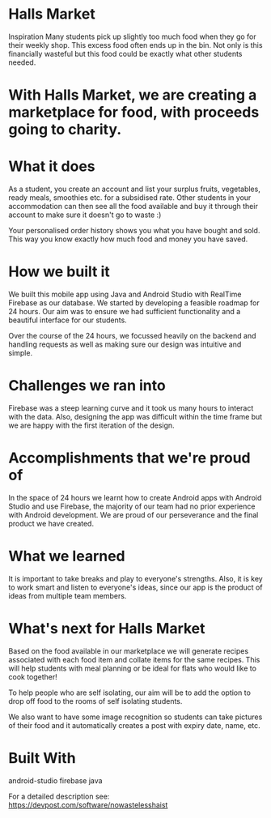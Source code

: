 # Halls Market
Inspiration
Many students pick up slightly too much food when they go for their weekly shop. This excess food often ends up in the bin. Not only is this financially wasteful but this food could be exactly what other students needed.

# With Halls Market, we are creating a marketplace for food, with proceeds going to charity.

# What it does
As a student, you create an account and list your surplus fruits, vegetables, ready meals, smoothies etc. for a subsidised rate. Other students in your accommodation can then see all the food available and buy it through their account to make sure it doesn't go to waste :)

Your personalised order history shows you what you have bought and sold. This way you know exactly how much food and money you have saved.

# How we built it
We built this mobile app using Java and Android Studio with RealTime Firebase as our database. We started by developing a feasible roadmap for 24 hours. Our aim was to ensure we had sufficient functionality and a beautiful interface for our students.

Over the course of the 24 hours, we focussed heavily on the backend and handling requests as well as making sure our design was intuitive and simple.

# Challenges we ran into
Firebase was a steep learning curve and it took us many hours to interact with the data. Also, designing the app was difficult within the time frame but we are happy with the first iteration of the design.

# Accomplishments that we're proud of
In the space of 24 hours we learnt how to create Android apps with Android Studio and use Firebase, the majority of our team had no prior experience with Android development. We are proud of our perseverance and the final product we have created.

# What we learned
It is important to take breaks and play to everyone's strengths. Also, it is key to work smart and listen to everyone's ideas, since our app is the product of ideas from multiple team members.

# What's next for Halls Market
Based on the food available in our marketplace we will generate recipes associated with each food item and collate items for the same recipes. This will help students with meal planning or be ideal for flats who would like to cook together!

To help people who are self isolating, our aim will be to add the option to drop off food to the rooms of self isolating students.

We also want to have some image recognition so students can take pictures of their food and it automatically creates a post with expiry date, name, etc.

# Built With
android-studio
firebase
java

For a detailed description see: https://devpost.com/software/nowastelesshaist
